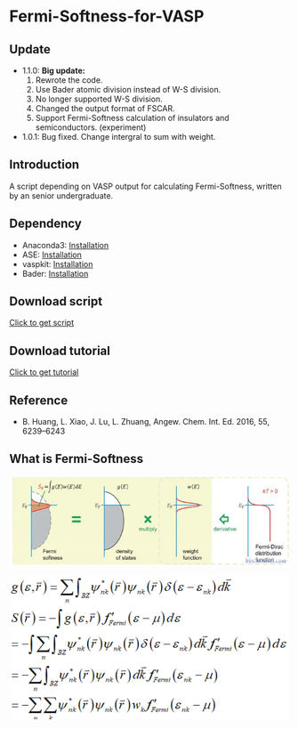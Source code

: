 # Fermi-Softness-for-VASP

## Update

* 1.1.0: **Big update:** 
    1. Rewrote the code.
    2. Use Bader atomic division instead of W-S division. 
    3. No longer supported W-S division. 
    4. Changed the output format of FSCAR. 
    5. Support Fermi-Softness calculation of insulators and semiconductors. (experiment) 
* 1.0.1: Bug fixed. Change intergral to sum with weight.

## Introduction
A script depending on VASP output for calculating Fermi-Softness, written by an senior undergraduate.

## Dependency
* Anaconda3: [Installation](https://www.anaconda.com/products/individual#Downloads)
* ASE: [Installation](https://wiki.fysik.dtu.dk/ase/install.html)
* vaspkit: [Installation](https://vaspkit.com/installation.html)
* Bader: [Installation](http://theory.cm.utexas.edu/henkelman/code/bader/)

## Download script
[Click to get script](https://github.com/Linqiaosong/Fermi-Softness-for-VASP/releases/download/1.1.0/runfs.py)

## Download tutorial
[Click to get tutorial](https://github.com/Linqiaosong/Fermi-Softness-for-VASP/releases/download/1.1.0/How-to-calculate-Fermi-Softness.pdf)

## Reference
* B. Huang, L. Xiao, J. Lu, L. Zhuang, Angew. Chem. Int. Ed. 2016, 55, 6239–6243

## What is Fermi-Softness

![image](https://github.com/Linqiaosong/Fermi-Softness-for-VASP/blob/main/img.jpg)


![image](https://github.com/Linqiaosong/Fermi-Softness-for-VASP/blob/main/img2.png)
